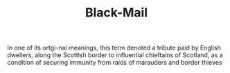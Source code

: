 ---
title: Black-Mail
letter: B
permalink: "/definitions/black-mail.html"
body: 1. In one of its ortgi-nal meanings, this term denoted a tribute paid by English
  dwellers, along the Scottlsh border to influential chieftains of Scotland, as a
  condition of securing immunity from raids of marauders and border thieves
published_at: '2018-07-07'
source: Black's Law Dictionary
layout: post
---